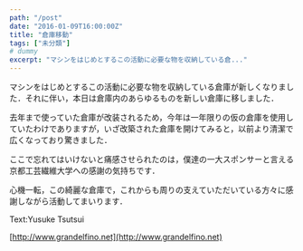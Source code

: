 ```yaml
---
path: "/post"
date: "2016-01-09T16:00:00Z"
title: "倉庫移動"
tags: ["未分類"]
# dummy
excerpt: "マシンをはじめとするこの活動に必要な物を収納している倉..."
---
```




[](09-1.jpg)

マシンをはじめとするこの活動に必要な物を収納している倉庫が新しくなりました．それに伴い，本日は倉庫内のあらゆるものを新しい倉庫に移しました．

去年まで使っていた倉庫が改装されるため，今年は一年限りの仮の倉庫を使用していたわけでありますが，いざ改築された倉庫を開けてみると，以前より清潔で広くなっており驚きました．

ここで忘れてはいけないと痛感させられたのは，僕達の一大スポンサーと言える京都工芸繊維大学への感謝の気持ちです．

心機一転，この綺麗な倉庫で，これからも周りの支えていただいている方々に感謝しながら活動してまいります．

Text:Yusuke Tsutsui

[http://www.grandelfino.net](http://www.grandelfino.net)

